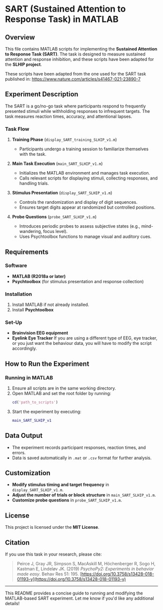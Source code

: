 # SART (Sustained Attention to Response Task) in MATLAB

## Overview
This file contains MATLAB scripts for implementing the **Sustained Attention to Response Task (SART)**. The task is designed to measure sustained attention and response inhibition, and these scripts have been adapted for the **SLHIP project**.

These scripts have been adapted from the one used for the SART task published in: 
https://www.nature.com/articles/s41467-021-23890-7

## Experiment Description
The SART is a go/no-go task where participants respond to frequently presented stimuli while withholding responses to infrequent targets. The task measures reaction times, accuracy, and attentional lapses.

### Task Flow
1. **Training Phase** (`display_SART_training_SLHIP_v1.m`)
   - Participants undergo a training session to familiarize themselves with the task.
   
2. **Main Task Execution** (`main_SART_SLHIP_v1.m`)
   - Initializes the MATLAB environment and manages task execution.
   - Calls relevant scripts for displaying stimuli, collecting responses, and handling trials.

3. **Stimulus Presentation** (`display_SART_SLHIP_v1.m`)
   - Controls the randomization and display of digit sequences.
   - Ensures target digits appear at randomized but controlled positions.
   
4. **Probe Questions** (`probe_SART_SLHIP_v1.m`)
   - Introduces periodic probes to assess subjective states (e.g., mind-wandering, focus level).
   - Uses Psychtoolbox functions to manage visual and auditory cues.

## Requirements
### Software
- **MATLAB (R2018a or later)**
- **Psychtoolbox** (for stimulus presentation and response collection)

### Installation
1. Install MATLAB if not already installed.
2. Install **Psychtoolbox** 

### Set-Up
- **Brainvision EEG equipment**
- **Eyelink Eye Tracker**
If you are using a different type of EEG, eye tracker, or you just want the behaviour data, you will have to modify the script accordingly. 

## How to Run the Experiment
### Running in MATLAB
1. Ensure all scripts are in the same working directory.
2. Open MATLAB and set the root folder by running:
   ```matlab
   cd('path_to_scripts')
   ```
3. Start the experiment by executing:
   ```matlab
   main_SART_SLHIP_v1
   ```

## Data Output
- The experiment records participant responses, reaction times, and errors.
- Data is saved automatically in `.mat` or `.csv` format for further analysis.

## Customization
- **Modify stimulus timing and target frequency** in `display_SART_SLHIP_v1.m`.
- **Adjust the number of trials or block structure** in `main_SART_SLHIP_v1.m`.
- **Customize probe questions** in `probe_SART_SLHIP_v1.m`.

## License
This project is licensed under the **MIT License**.

## Citation
If you use this task in your research, please cite:
> Peirce J, Gray JR, Simpson S, MacAskill M, Höchenberger R, Sogo H, Kastman E, Lindeløv JK. (2019) *PsychoPy2: Experiments in behavior made easy*. Behav Res 51: 195. [https://doi.org/10.3758/s13428-018-01193-y](https://doi.org/10.3758/s13428-018-01193-y)

---
This README provides a concise guide to running and modifying the MATLAB-based SART experiment. Let me know if you'd like any additional details!

